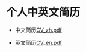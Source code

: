 # 个人中英文简历

+ 中文简历[CV_zh.pdf](http://nbviewer.jupyter.org/github/charlesliucn/curriculum-vitae/blob/master/CV_zh/CV_zh.pdf)

+ 英文简历[CV_en.pdf](http://nbviewer.jupyter.org/github/charlesliucn/curriculum-vitae/blob/master/CV_en/CV_en.pdf)
